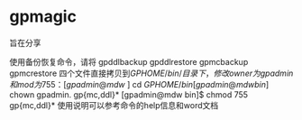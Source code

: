 # gpmagic
旨在分享

使用备份恢复命令，请将
gpddlbackup
gpddlrestore
gpmcbackup
gpmcrestore
四个文件直接拷贝到$GPHOME/bin/目录下，修改owner为gpadmin和mod为755：
[gpadmin@mdw ~]$ cd $GPHOME/bin
[gpadmin@mdw bin]$ chown gpadmin. gp{mc,ddl}*
[gpadmin@mdw bin]$ chmod 755 gp{mc,ddl}*
使用说明可以参考命令的help信息和word文档
